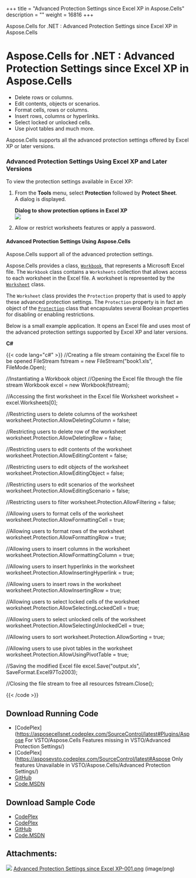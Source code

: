+++
title = "Advanced Protection Settings since Excel XP in Aspose.Cells" 
description = "" 
weight = 16816 
+++

Aspose.Cells for .NET : Advanced Protection Settings since Excel XP in Aspose.Cells  

# Aspose.Cells for .NET : Advanced Protection Settings since Excel XP in Aspose.Cells


*   Delete rows or columns.
*   Edit contents, objects or scenarios.
*   Format cells, rows or columns.
*   Insert rows, columns or hyperlinks.
*   Select locked or unlocked cells.
*   Use pivot tables and much more.

Aspose.Cells supports all the advanced protection settings offered by Excel XP or later versions.

### Advanced Protection Settings Using Excel XP and Later Versions

To view the protection settings available in Excel XP:

1.  From the **Tools** menu, select **Protection** followed by **Protect Sheet**.  
    A dialog is displayed.  
      
    **Dialog to show protection options in Excel XP**  
    ![](https://docs2.aspose.com/cells/net/attachments/5020675/5115079.png)
2.  Allow or restrict worksheets features or apply a password.

#### Advanced Protection Settings Using Aspose.Cells

Aspose.Cells support all of the advanced protection settings.

Aspose.Cells provides a class, [`Workbook`](/pages/createpage.action?spaceKey=cellsnet&title=Aspose.Cells.Workbook+class&linkCreation=true&fromPageId=5020675), that represents a Microsoft Excel file. The `Workbook` class contains a `Worksheets` collection that allows access to each worksheet in the Excel file. A worksheet is represented by the [`Worksheet`](/pages/createpage.action?spaceKey=cellsnet&title=Aspose.Cells.Worksheet+class&linkCreation=true&fromPageId=5020675) class.

The `Worksheet` class provides the `Protection` property that is used to apply these advanced protection settings. The `Protection` property is in fact an object of the [`Protection`](/pages/createpage.action?spaceKey=cellsnet&title=Aspose.Cells.Protection+class&linkCreation=true&fromPageId=5020675) class that encapsulates several Boolean properties for disabling or enabling restrictions.

Below is a small example application. It opens an Excel file and uses most of the advanced protection settings supported by Excel XP and later versions.

**C#**

{{< code lang="c#" >}}
//Creating a file stream containing the Excel file to be opened
FileStream fstream = new FileStream("book1.xls", FileMode.Open);

//Instantiating a Workbook object
//Opening the Excel file through the file stream
Workbook excel = new Workbook(fstream);

//Accessing the first worksheet in the Excel file
Worksheet worksheet = excel.Worksheets[0];

//Restricting users to delete columns of the worksheet
worksheet.Protection.AllowDeletingColumn = false;

//Restricting users to delete row of the worksheet
worksheet.Protection.AllowDeletingRow = false;

//Restricting users to edit contents of the worksheet
worksheet.Protection.AllowEditingContent = false;

//Restricting users to edit objects of the worksheet
worksheet.Protection.AllowEditingObject = false;

//Restricting users to edit scenarios of the worksheet
worksheet.Protection.AllowEditingScenario = false;

//Restricting users to filter
worksheet.Protection.AllowFiltering = false;

//Allowing users to format cells of the worksheet
worksheet.Protection.AllowFormattingCell = true;

//Allowing users to format rows of the worksheet
worksheet.Protection.AllowFormattingRow = true;

//Allowing users to insert columns in the worksheet
worksheet.Protection.AllowFormattingColumn = true;

//Allowing users to insert hyperlinks in the worksheet
worksheet.Protection.AllowInsertingHyperlink = true;

//Allowing users to insert rows in the worksheet
worksheet.Protection.AllowInsertingRow = true;

//Allowing users to select locked cells of the worksheet
worksheet.Protection.AllowSelectingLockedCell = true;

//Allowing users to select unlocked cells of the worksheet
worksheet.Protection.AllowSelectingUnlockedCell = true;

//Allowing users to sort
worksheet.Protection.AllowSorting = true;

//Allowing users to use pivot tables in the worksheet
worksheet.Protection.AllowUsingPivotTable = true;

//Saving the modified Excel file
excel.Save("output.xls", SaveFormat.Excel97To2003);

//Closing the file stream to free all resources
fstream.Close();
 
{{< /code >}}

## Download Running Code

*   [CodePlex](https://asposecellsnet.codeplex.com/SourceControl/latest#Plugins/Aspose For VSTO/Aspose.Cells Features missing in VSTO/Advanced Protection Settings/)
*   [CodePlex](https://asposevsto.codeplex.com/SourceControl/latest#Aspose Only features Unavailable in VSTO/Aspose.Cells/Advanced Protection Settings/)
*   [GitHub](https://github.com/aspose-cells/Aspose.Cells-for-.NET/tree/master/Plugins/Aspose.Cells%20Vs%20VSTO%20Spreadsheets/Aspose.Cells%20Features%20missing%20in%20VSTO/Advanced%20Protection%20Settings)
*   [Code.MSDN](https://code.msdn.microsoft.com/Missing-features-in-VSTO-ac9ea836/view/SourceCode#content)

## Download Sample Code

*   [CodePlex](https://asposecellsnet.codeplex.com/releases/view/618484)
*   [CodePlex](https://asposevsto.codeplex.com/releases/view/618289)
*   [GitHub](https://github.com/aspose-cells/Aspose.Cells-for-.NET/releases/tag/MissingFeaturesAsposeCellsForVSTO1.1)
*   [Code.MSDN](https://code.msdn.microsoft.com/Missing-features-in-VSTO-ac9ea836#content)

## Attachments:

![](https://docs2.aspose.com/cells/net/images/icons/bullet_blue.gif) [Advanced Protection Settings since Excel XP-001.png](https://docs2.aspose.com/cells/net/attachments/5020675/5115079.png) (image/png)  


